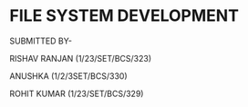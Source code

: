 # FILE SYSTEM DEVELOPMENT
SUBMITTED BY-

RISHAV RANJAN (1/23/SET/BCS/323)

ANUSHKA (1/2/3SET/BCS/330)

ROHIT KUMAR (1/23/SET/BCS/329)

